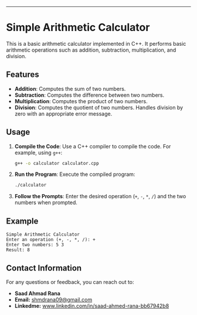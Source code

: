 ---

# Simple Arithmetic Calculator

This is a basic arithmetic calculator implemented in C++. It performs basic arithmetic operations such as addition, subtraction, multiplication, and division.

## Features

- **Addition**: Computes the sum of two numbers.
- **Subtraction**: Computes the difference between two numbers.
- **Multiplication**: Computes the product of two numbers.
- **Division**: Computes the quotient of two numbers. Handles division by zero with an appropriate error message.

## Usage

1. **Compile the Code**: Use a C++ compiler to compile the code. For example, using `g++`:
   ```sh
   g++ -o calculator calculator.cpp
   ```
2. **Run the Program**: Execute the compiled program:
   ```sh
   ./calculator
   ```
3. **Follow the Prompts**: Enter the desired operation (`+`, `-`, `*`, `/`) and the two numbers when prompted.

## Example

```
Simple Arithmetic Calculator
Enter an operation (+, -, *, /): +
Enter two numbers: 5 3
Result: 8
```


## Contact Information

For any questions or feedback, you can reach out to:

- **Saad Ahmad Rana**
- **Email:** shmdrana09@gmail.com
- **Linkedme:** www.linkedin.com/in/saad-ahmed-rana-bb67942b8

